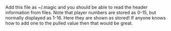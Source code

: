 Add this file as ~/.magic and you should be able to read the header information from files.
Note that player numbers are stored as 0-15, but normally displayed as 1-16.
   Here they are shown as stored!
   If anyone knows how to add one to the pulled value then that would be great.
